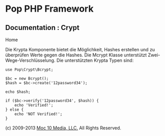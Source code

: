 Pop PHP Framework
=================

Documentation : Crypt
-----------------------

Home

Die Krypta Komponente bietet die Möglichkeit, Hashes erstellen und zu überprüfen Werte gegen die Hashes. Die Mcrypt Klasse unterstützt Zwei-Wege-Verschlüsselung. Die unterstützten Krypta Typen sind:

    use Pop\Crypt\Bcrypt;

    $bc = new Bcrypt();
    $hash = $bc->create('12password34');

    echo $hash;

    if ($bc->verify('12password34', $hash)) {
        echo 'Verified!';
    } else {
        echo 'NOT Verified!';
    }

\(c) 2009-2013 [Moc 10 Media, LLC.](http://www.moc10media.com) All
Rights Reserved.
